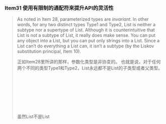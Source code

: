 ### Item31 使用有限制的通配符来提升API的灵活性

> As noted in Item 28, parameterized types are *invariant*. 
> In other words, for any two distinct types Type1 and Type2, List<Type1> is neither a subtype nor a supertype of List<Type2>. 
> Although it is counterintuitive that List<String> is not a subtype of List<Object>, it really does make sense. 
> You can put any object into a List<Object>, but you can put only strings into a List<String>. 
> Since a List<String> can’t do everything a List<Object> can, it isn’t a subtype (by the Liskov substitution principal, Item 10).

正如Item28里所讲的那样，参数化类型是非协变的。
也就是说，对于任何两个不同的类型Type1和Type2，List<Type1>永远都不是List<Type2>的子类型或者父类型。
虽然List<String>不是List<Object>的子类型是违反直觉的，但确实是有意义的。
你可以往List<Object>里放所有的对象，但是只能往 List<String>里面放String对象。
既然List<Stirng>不能做所有List<Object>可以做的事情，那么List<String>就不是List<Object>的子类型（里氏替换原则，Item10)。

> Sometimes you need more flexibility than invariant typing can provide. 
> Consider the Stack class from Item 29. 
> To refresh your memory, here is its public API:

有时，你需要非协变类型不能提供的灵活性。
比如Item19中的Stack。
为了唤醒你的记忆，下面是Stack的公开API：

```java
public class Stack<E> {
       public Stack();
       public void push(E e);
       public E pop();
       public boolean isEmpty();
}
```

> Suppose we want to add a method that takes a sequence of elements and pushes them all onto the stack.
> Here’s a first attempt:

假如我们需要添加一个方法，可以把一些列元素都放到stack里。
下面是第一个尝试的版本：

```java
// pushAll method without wildcard type - deficient!
   public void pushAll(Iterable<E> src) {
       for (E e : src)
			 push(e);
   }
```

> This method compiles cleanly, but it isn’t entirely satisfactory. 
> If the element type of the Iterable src exactly matches that of the stack, it works fine.
> But suppose you have a Stack<Number> and you invoke push(intVal), where intVal is of type Integer. 
> This works because Integer is a subtype of Number. 
> So logically, it seems that this should work, too:

这个方法可以编译，但是还不是完全让人满意的。
只有当Iterator实例src的元素类型恰好和stack的元素类型一致的时候，才能正常工作。
但是，假设你现在有一个Stack<Number> ，并且你调用了push(intVal)方法，而intVal的类型是Integer。
这个方法可以正常工作，因为Integer是Number的子类型。
所以逻辑上来说，下面这段代码也应该可以工作。

```java
Stack<Number> numberStack = new Stack<>();
Iterable<Integer> integers = ... ;
numberStack.pushAll(integers);
```

> If you try it, however, you’ll get this error message because parameterized types are invariant:

然而，当你这个做的时候，由于参数化类型是非协变的，你将得到一个error信息如下。

```java
StackTest.java:7: error: incompatible types: Iterable<Integer>
   cannot be converted to Iterable<Number>
           numberStack.pushAll(integers);
                               ^
```

> Luckily, there’s a way out. 
> The language provides a special kind of parameterized type call a *bounded wildcard type* to deal with situations like this. 
> The type of the input parameter to pushAll should not be “Iterable of E” but “Iterable of some subtype of E,” and there is a wildcard type that means precisely that: Iterable<? extends E>. 
> (The use of the keyword extends is slightly misleading: recall from Item 29 that *subtype* is defined so that every type is a subtype of itself, even though it does not extend itself.)
> Let’s modify pushAll to use this type:

幸运的是，还有一种方法。
Java语言提供了一种特殊的参数化类型，被称为”有限制通配符类型“，就是用来解决类似这种问题的。
pushAll方法的参数类型不应该是”E的Iterable接口“，而应该是“E的某个子类型的Iterable接口”，然后，这里有一个通配符类型，可以准确的表示这个意思： Iterable<? extends E>
（其中extends关键字可能会造成一些误导，重申一下Item29里子类型的定义，每个类型都是自身的子类型，即使它没有继承它自己）。
下面是使用这种类型修改后的pushAll方法：

```java
// Wildcard type for a parameter that serves as an E producer 
public void pushAll(Iterable<? extends E> src) {
       for (E e : src)
           push(e);
}
```

> With this change, not only does Stack compile cleanly, but so does the client code that wouldn’t compile with the original pushAll declaration.
> Because Stack and its client compile cleanly, you know that everything is typesafe.
>
> Now suppose you want to write a popAll method to go with pushAll.
> The popAll method pops each element off the stack and adds the elements to the given collection. 
> Here’s how a first attempt at writing the popAll method might look:

通过这个修改后，不仅仅Stack可以编译，那些没有和原始pushAll声明一起编译过的客户端代码也能干干净净地编译。
由于Stack和客户端代码都可以干净地编译，你就知道所有的东西都是类型安全的。

现在假设你要写一个pushAll对应的方法popAll。
popAll方法把stack中的每一个元素都弹出来，然后添加到一个给定的集合里。
下面是第一次尝试写得popAll方法的代码：

```java
// popAll method without wildcard type - deficient!
   public void popAll(Collection<E> dst) {
       while (!isEmpty())
           dst.add(pop());
}
```

> Again, this compiles cleanly and works fine if the element type of the destination collection exactly matches that of the stack.
> But again, it isn’t entirely satisfactory. 
> Suppose you have a Stack<Number> and variable of type Object. 
> If you pop an element from the stack and store it in the variable, it compiles and runs without error. 
> So shouldn’t you be able to do this, too?

同样地，这个代码也能干净地编译，当目标集合的元素类型和stack的一致的时候，也能正常工作。
但是同样地，这并不能让人满意。
假如你有一个Stack<Number>和一个类型为Object的变量。
当你把一个元素从stack中弹出来并存储到这变量中时，可以正常编译运行，不会有error。
那么，你为什么不能像下面这么做呢？

```java
Stack<Number> numberStack = new Stack<Number>();
Collection<Object> objects = ... ;
numberStack.popAll(objects);
```

> If you try to compile this client code against the version of popAll shown earlier, you’ll get an error very similar to the one that we got with our first version of pushAll: Collection<Object> is not a subtype of Collection<Number>.
> Once again, wildcard types provide a way out. 
> The type of the input parameter to popAll should not be “collection of E” but “collection of some supertype of E” 
> (where supertype is defined such that E is a supertype of itself [JLS, 4.10]).
> Again, there is a wildcard type that means precisely that: Collection<? super E>. 
> Let’s modify popAll to use it:

当你企图基于前面的popAll版本来编译这个客户端代码的时候，你将会得到一个error，和前面写的第一版的pushAll方法差不多：Collection<Object> 不是Collection<Number>的子类型。
还是同样地，通配符类型也提供了一个方法。
popAll方法的输入参数类型不应该是“E的集合”应该是“E的一些超类型的集合”
（这里的超类型定义是正确的，因为E是它自己的超类）。
同样地，也有一个通配符类型能准确表达这个意思：Collection<? super E>。下面是使用它修改的popAll方法：

```java
// Wildcard type for parameter that serves as an E consumer 
public void popAll(Collection<? super E> dst) {
       while (!isEmpty())
           dst.add(pop());
}
```

> With this change, both Stack and the client code compile cleanly.
>  The lesson is clear. 
> **For maximum flexibility, use wildcard types on input parameters that represent producers or consumers.** 
> If an input parameter is both a producer and a consumer, then wildcard types will do you no good: you need an exact type match, which is what you get without any wildcards.

使用这个修改后的版本，Stack和客户端代码都可以干干净净地编译。

这个结论很明显：为了最大化灵活度，对于代表生产者或者消费者的输入参数，使用通配符类型。
如果这个输入参数即是生产者又是消费者，这个通配符类型就没什么用了:你需要的是准确的类型匹配，不需要使用任何的通配符。

> Here is a mnemonic to help you remember which wildcard type to use:
>
> **PECS stands for producer-extends, consumer-super.**
>
> In other words, if a parameterized type represents a T producer, use <? extends T>; 
> if it represents a T consumer, use <? super T>. 
> In our Stack example, pushAll’s src parameter produces E instances for use by the Stack, so the appropriate type for src is Iterable<? extends E>; 
> popAll’s dst parameter consumes E instances from the Stack, so the appropriate type for dst is Collection<? super E>. 
> The PECS mnemonic captures the fundamental principle that guides the use of wildcard types. 
> Naftalin and Wadler call it the *Get and Put Principle* [Naftalin07, 2.4].

这个助记符可以帮助你记住应该使用哪些通配符：

**PECS 表示producer-extends, consumer-super。**

换句话说，如果这个参数化类型表示一个T生产者，使用<? extends T>；
如果表示的是T消费者，使用 <? super T>。
在我们的Stack的例子里，pushAll的src参数产生了E实例供Stack使用；所以src的合适类型是Iterable<? extends T>；
popAll的dst参数消费每一个来自Stack的E实例，因此合适的类型是Collection<? super E>。
PECS助记符刻画了指导通配符使用的基本原则。
Naftalin和Wadler把它称之为“Get and Put Principle”。

> With this mnemonic in mind, let’s take a look at some method and constructor declarations from previous items in this chapter.
> The Chooser constructor in Item 28 has this declaration:

记住这个助记符，然后我们看一下本章中前面的章节中写的一些方法和构造器声明。
Item28中的Chooser构造器有如下的声明：

```java
public Chooser(Collection<T> choices)
```

> This constructor uses the collection choices only to **produce** values of type T (and stores them for later use), so its declaration should use a wildcard type that **extends** T.
> Here’s the resulting constructor declaration:

这个构造器使用的集合choices只是用来生产类型为T的值（然后保存起来为了后面的使用），因此它的声明应该使用extends T这一通配符。
这是修改后的构造器声明：

```java
// Wildcard type for parameter that serves as an T producer 
public Chooser(Collection<? extends T> choices)
```

> And would this change make any difference in practice? Yes, it would. 
> Suppose you have a List<Integer>, and you want to pass it in to the constructor for a Chooser<Number>. 
> This would not compile with the original declaration, but it does once you add the bounded wildcard type to the declaration.

这个会在实际应用中会有区别吗？答案是肯定的。
假如你有一个List<Integer>，然后你想把它传给一个Chooser<Number>的构造器（*我想应该是这样 Chooser<Number> chooser= new Chooser(listInteger)*)。
你使用原来的声明，将无法编译，但是如果你在声明中使用有限制的通配符类型，就可以进行编译了。

> Now let’s look at the union method from Item 30. 
> Here is the declaration:

现在让我们来看看Item30中的union方法。
下面是声明：

```java
public static <E> Set<E> union(Set<E> s1, Set<E> s2)
```

> Both parameters, s1 and s2, are E producers, so the PECS mnemonic tells us that the declaration should be as follows:

这两个参数s1和s2都是E的生产者，因此PECS助记符告诉我们这个声明应该是这样的：

```java
public static <E> Set<E> union(Set<? extends E> s1, Set<? extends E> s2)
```

> Note that the return type is still Set<E>. 
> **Do not use bounded wildcard types as return types.** 
> Rather than providing additional flexibility for your users, it would force them to use wildcard types in client code. 
> With the revised declaration, this code will compile cleanly:

需要注意的是，这个返回类型还是Set<E>。
**不要使用有限制的通配符类型作为返回类型。**
这样做既不能给用户提供额外的灵活性，还会强迫他们在客户端代码中使用通配符类型。
使用前面修改后的声明，下面这个代码可以很干净地编译：

```java
Set<Integer> integers = Set.of(1, 3, 5);
Set<Double>  doubles  = Set.of(2.0, 4.0, 6.0);
Set<Number>  numbers  = union(integers, doubles);
```

> Properly used, wildcard types are nearly invisible to the users of a class.
> They cause methods to accept the parameters they should accept and reject those they should reject. 
> **If the user of a class has to think about wildcard types, there is probably something wrong with its API.**

如果使用得当，这个通配符类型对于类的使用者来说几乎是不可见的。
他们可以让方法接收他们应该接收的参数，并拒绝他们应该拒绝的参数。
**如果类的使用者必须要考虑通配符类型，那么这个API可能就有点问题。**

> Prior to Java 8, the type inference rules were not clever enough to handle the previous code fragment, which requires the compiler to use the contextually specified return type (or *target type*) to infer the type of E.
> The target type of the union invocation shown earlier is Set<Number>. 
> If you try to compile the fragment in an earlier version of Java (with an appropriate replacement for the Set.of factory), you’ll get a long, convoluted error message like this:

在Java8之前的版本中，类型推导规则还没有聪明到可以处理前面的那段代码，还需要编译器使用上下文指定的返回类型（或者目标类型）来推导出E的类型。
前面的union方法调用的目标类型是Set<Number>。
当你在早期的Java版本里编译这段代码的时候（也使用Set.of工厂方法对应的替代方法），你将得到一个很长的，错综复杂的error信息如下：

```java
Union.java:14: error: incompatible types
           Set<Number> numbers = union(integers, doubles);
																	^
     required: Set<Number>
     found:    Set<INT#1>
     where INT#1,INT#2 are intersection types:
       INT#1 extends Number,Comparable<? extends INT#2>
       INT#2 extends Number,Comparable<?>
```

> Luckily there is a way to deal with this sort of error. 
> If the compiler doesn’t infer the correct type, you can always tell it what type to use with an *explicit type* *argument* [JLS, 15.12]. 
> Even prior to the introduction of target typing in Java 8, this isn’t something that you had to do often, which is good because explicit type arguments aren’t very pretty. With the addition of an explicit type argument, as shown here, the code fragment compiles cleanly in versions prior to Java 8:

还好，还是有办法来解决这种错误。
如果编译器不能推导出正确的类型，你就可以使用显示的类型参数来告诉它应该使用什么样的类型[JLS, 15.12]。
即使在Java8引入目标类型之前，这种操作也并不是需要经常做，这是一件好事，因为显式的类型参数很丑。添加了显式的类型参数后，代码如下，这段代码就可以在Java8之前的版本中，干净的编译了。

```java
// Explicit type parameter - required prior to Java 8 
Set<Number> numbers = Union.<Number>union(integers, doubles);
```

> Next let’s turn our attention to the max method in Item 30. Here is the original declaration:

接下来，让我们把注意力放在Item30里的max方法里，下面是它原先的声明：

```java
public static <T extends Comparable<T>> T max(List<T> list)
```

> Here is a revised declaration that uses wildcard types:

下面是其使用通配符类型修改后的声明：

```java
public static <T extends Comparable<? super T>> T max( List<? extends T> list)
```

> To get the revised declaration from the original, we applied the PECS heuristic twice. 
> The straightforward application is to the parameter list. 
> It produces T instances, so we change the type from List<T> to List<? extends T>.
> The tricky application is to the type parameter T. 
> This is the first time we’ve seen a wildcard applied to a type parameter.
> Originally, T was specified to extend Comparable<T>, but a comparable of T consumes T instances (and produces integers indicating order relations).
> Therefore, the parameterized type Comparable<T> is replaced by the bounded wildcard type Comparable<? super T>.
> Comparables are always consumers, so you should generally **use** **Comparable <? super T> in preference to** **Comparable<T>.** 
> The same is true of comparators; therefore, you should generally **use** **Comparator<? super T>** **in preference to** **Comparator<T>.**

为了将原先的声明修改到现在的版本，我们需要将PECS原则应用两次。
对参数list的应用比较简单。
它生产了T实例，因此我们将List<T>改为List<? extends T>。
对类型参数T的应用比较复杂了。
这是我们第一次看将通配符引用到类型参数上。
一开始，T是用来扩展Comparable<T>的，但是T的comparable消费了T实例（生成可以表示顺序关系的integer）。
因此类型化参数Comparable<T>被替换成了有限制的通配符类型Comparable<? super T>。
Comparable都是消费者，所以通常情况下，**都应该优先使用Comparable <? super T>而不是Comparable<T>。
对于Comparator也一样，所以通常情况下，都应该优先使用Comparator <? super T>而不是Comparator<T>。

> The revised max declaration is probably the most complex method declaration in this book. 
> Does the added complexity really buy you anything? Again, it does.
> Here is a simple example of a list that would be excluded by the original declaration but is permitted by the revised one:

这个修改后的max声明大概是本书中最复杂的方法声明了。
那么增加的复杂度真的能起到什么作用吗？是的，是有用的。
下面是一个list的简单例子，自原始的方法声明中无法使用，但是在修改后的方法中却是允许的。

```java
List<ScheduledFuture<?>> scheduledFutures = ... ;
```

> The reason that you can’t apply the original method declaration to this list is that ScheduledFuture does not implement Comparable<ScheduledFuture>. 
> Instead, it is a subinterface of Delayed, which extends Comparable<Delayed>. 
> In other words, a ScheduledFuture instance isn’t merely comparable to other ScheduledFuture instances; 
> it is comparable to any Delayed instance, and that’s enough to cause the original declaration to reject it. 
> More generally, the wildcard is required to support types that do not implement Comparable (or Comparator) directly but extend a type that does.

不能在原先的声明中使用这个list的原因是，ScheduledFuture并没有实现Comparable<ScheduledFuture>。
ScheduledFuture是Delayed的子接口，而Delayed实现了Comparable<Delayed>。
换句话说，ScheduledFuture不仅仅可以和其他的ScheduledFuture实例比较，还可以和任何一个Delayed实例比较，这些就足够使得原始的声明会拒绝它了。
更通俗地说，通配符可以用来支持这种类型，它没有直接实现Comparable（或者Comparator），而是继承一个实现了Comparable（或者Comparator）的类型。

> There is one more wildcard-related topic that bears discussing.
> There is a duality between type parameters and wildcards, and many methods can be declared using one or the other. 
> For example, here are two possible declarations for a static method to swap two indexed items in a list. 
> The first uses an unbounded type parameter (Item 30) and the second an unbounded wildcard:

还有一个和通配符相关的话题需要讨论。
类型参数和通配符之间具有双重性，很多方法，都使用其中一个或者另一个进行声明。
比如，下面这个用来交换list中两个被索引元素的静态方法，有两种可能的声明如下
第一个使用的是无限制的类型参数（Item30），而第二个使用的是无限制的通配符。

```java
// Two possible declarations for the swap method
public static <E> void swap(List<E> list, int i, int j); 
public static void swap(List<?> list, int i, int j);
```

> Which of these two declarations is preferable, and why? In a public API, the second is better because it’s simpler.
> You pass in a list—any list—and the method swaps the indexed elements. 
> There is no type parameter to worry about.
> As a rule, **if a type parameter appears only once in a method declaration, replace it with a wildcard.**
> If it’s an unbounded type parameter, replace it with an unbounded wildcard; 
> if it’s a bounded type parameter, replace it with a bounded wildcard.

这两种声明哪一个更好呢？为什么呢？在一个公开的API中，第二个要好一些，因为要简单一些。
你可以直接传一个List，任意一个List，这个方法就会交换这指定索引位置上的元素。
完全不需要去考虑类型参数。
有一个规则，**如果类型参数只在方法的声明中出现了一次，就可以用通配符来替代它**。
如果是一个无限制的类型参数，就用无限制的通配符;
如果是一个有限制的类型参数，就用有限制的通配符。

> There’s one problem with the second declaration for swap. The straightforward implementation won’t compile:

在使用第二种方法声明进行交换的时候，有一个问题。下面这种直接的实现无法编译：

```java
public static void swap(List<?> list, int i, int j) {
       list.set(i, list.set(j, list.get(i)));
}
```

> Trying to compile it produces this less-than-helpful error message:

当你编译的时候，会生成这样一个没什么用的错误信息：

```java
Swap.java:5: error: incompatible types: Object cannot be
   converted to CAP#1
           list.set(i, list.set(j, list.get(i)));
                                           ^
     where CAP#1 is a fresh type-variable:
       CAP#1 extends Object from capture of ?
```

> It doesn’t seem right that we can’t put an element back into the list that we just took it out of. 
> The problem is that the type of list is List<?>, and you can’t put any value except null into a List< ？>. 
> Fortunately, there is a way to implement this method without resorting to an unsafe cast or a raw type. 
> The idea is to write a private helper method to *capture* the wildcard type. 
> The helper method must be a generic method in order to capture the type. Here’s how it looks:

我们无法把一个从列表里拿出来的元素再放回去，这看起来有些不正常。
这里的问题在于这个列表的类型是List<?>，不能往List< ？>里放除了null以外的任何值。
幸运的是，在不需要不安全的转换和原生类型的前提下，还是有方法实现这个方法。
最好的方法是写一个私有的辅助方法来捕获通配符类型。为了捕获类型，这个辅助方法必须是泛型方法。下面是其代码：

```java
public static void swap(List<?> list, int i, int j) {
       swapHelper(list, i, j);
}
// Private helper method for wildcard capture
private static <E> void swapHelper(List<E> list, int i, int j) { 
			 list.set(i, list.set(j, list.get(i)));
}
```

> The swapHelper method knows that list is a List<E>. 
> Therefore, it knows that any value it gets out of this list is of type E and that it’s safe to put any value of type E into the list. 
> This slightly convoluted implementation of swap compiles cleanly. 
> It allows us to export the nice wildcard-based declaration, while taking advantage of the more complex generic method internally.
> Clients of the swap method don’t have to confront the more complex swapHelper declaration, but they do benefit from it. 
> It is worth noting that the helper method has precisely the signature that we dismissed as too complex for the public method.

这个swapHepler方法就知道这个列表是List<E>了。
因此它知道从这个列表中拿出来的类型都是E，可以安全地放回到这个List里去。
这个有点复杂的swap实现可以干干净净地编译。
它使得我们可以导出一个基于通配符的好的声明，并在其内部使用了比较复杂的泛型方法。
swap方法的客户端并不需要面对这个复杂的swapHelper声明，就可以从中受益。
值得一提的是，这个辅助方法的精确的方法签名，正是我们因为太复杂而在公有方法中所放弃的签名。

> In summary, using wildcard types in your APIs, while tricky, makes the APIs far more flexible. 
> If you write a library that will be widely used, the proper use of wildcard types should be considered mandatory.
> Remember the basic rule: producer-extends, consumer-super (PECS). 
> Also remember that all comparables and comparators are consumers.

总结一下，在API中使用通配符，虽然有点复杂，但是会让API变得很灵活。
如果你在写一个需要广泛使用的类库，就必须要使用合适的通配符类型。
记住这个基本规则：producer-extends，comsumer-super（PECS)。
同时也记住所有的comparable和comparator都是消费者。

















